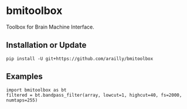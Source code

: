 # bmitoolbox
Toolbox for Brain Machine Interface.

## Installation or Update
```
pip install -U git+https://github.com/arailly/bmitoolbox
```

## Examples
```
import bmitoolbox as bt
filtered = bt.bandpass_filter(array, lowcut=1, highcut=40, fs=2000, numtaps=255)
```

